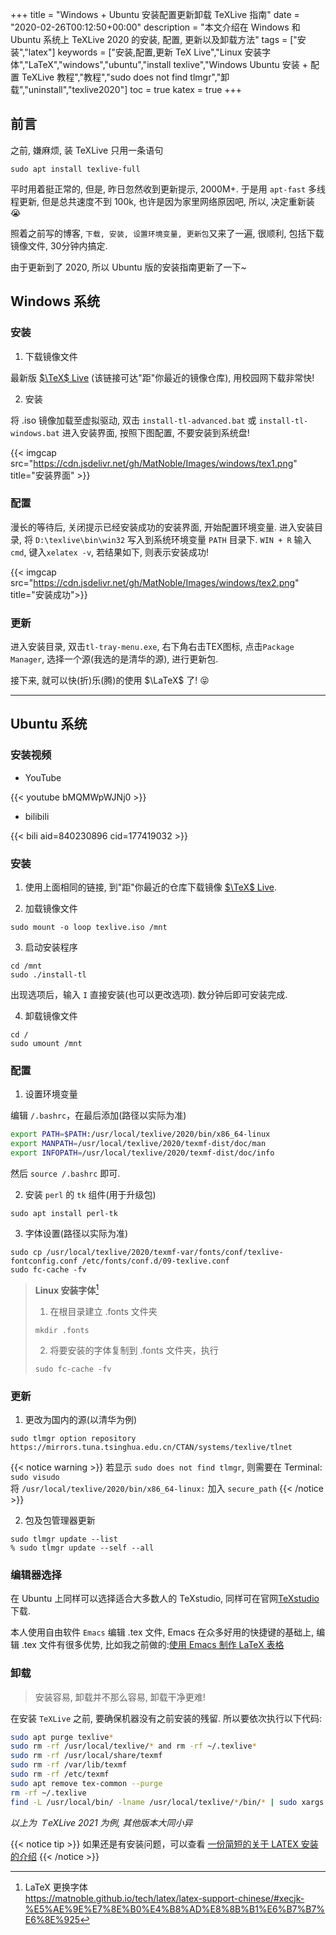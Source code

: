 +++
title = "Windows + Ubuntu 安装配置更新卸载 TeXLive 指南"
date = "2020-02-26T00:12:50+00:00"
description = "本文介绍在 Windows 和 Ubuntu 系统上 TeXLive 2020 的安装, 配置, 更新以及卸载方法"
tags = ["安装","latex"]
keywords = ["安装,配置,更新 TeX Live","Linux 安装字体","LaTeX","windows","ubuntu","install texlive","Windows Ubuntu 安装 + 配置 TeXLive 教程","教程","sudo does not find tlmgr","卸载","uninstall","texlive2020"]
toc = true
katex = true
+++

## 前言

之前, 嫌麻烦, 装 TeXLive 只用一条语句

```shell
sudo apt install texlive-full
```

平时用着挺正常的, 但是, 昨日忽然收到更新提示, 2000M+. 于是用 `apt-fast` 多线程更新, 但是总共速度不到 100k, 也许是因为家里网络原因吧, 所以, 决定重新装 😭

照着之前写的博客, `下载, 安装, 设置环境变量, 更新包`又来了一遍, 很顺利, 包括下载镜像文件, 30分钟内搞定.

由于更新到了 2020, 所以 Ubuntu 版的安装指南更新了一下~

## Windows 系统

### 安装

1. 下载镜像文件

最新版 [$\TeX$ Live](http://mirror.ctan.org/systems/texlive/Images/) (该链接可达"距"你最近的镜像仓库), 用校园网下载非常快!

2. 安装

将 .iso 镜像加载至虚拟驱动, 双击 `install-tl-advanced.bat` 或 `install-tl-windows.bat` 进入安装界面, 按照下图配置, 不要安装到系统盘!

{{< imgcap src="https://cdn.jsdelivr.net/gh/MatNoble/Images/windows/tex1.png" title="安装界面" >}}

### 配置

漫长的等待后, 关闭提示已经安装成功的安装界面, 开始配置环境变量. 进入安装目录, 将 `D:\texlive\bin\win32` 写入到系统环境变量 `PATH` 目录下. `WIN + R` 输入 `cmd`, 键入`xelatex -v`, 若结果如下, 则表示安装成功! 

{{< imgcap src="https://cdn.jsdelivr.net/gh/MatNoble/Images/windows/tex2.png" title="安装成功">}}

### 更新

进入安装目录, 双击`tl-tray-menu.exe`, 右下角右击TEX图标, 点击`Package Manager`, 选择一个源(我选的是清华的源), 进行更新包.

接下来, 就可以快(折)乐(腾)的使用 $\LaTeX$ 了! 😝

<hr />

## Ubuntu 系统

### 安装视频

- YouTube

{{< youtube bMQMWpWJNj0 >}}

- bilibili

{{< bili aid=840230896 cid=177419032 >}}

### 安装

1. 使用上面相同的链接, 到"距"你最近的仓库下载镜像 [$\TeX$ Live](http://mirror.ctan.org/systems/texlive/Images/).

2. 加载镜像文件

```shell
sudo mount -o loop texlive.iso /mnt
```

3. 启动安装程序
```shell
cd /mnt 
sudo ./install-tl
```

出现选项后，输入 `I` 直接安装(也可以更改选项). 数分钟后即可安装完成.

4. 卸载镜像文件

```shell
cd /
sudo umount /mnt
```

### 配置

1. 设置环境变量

编辑 `/.bashrc`，在最后添加(路径以实际为准) 

```bash
export PATH=$PATH:/usr/local/texlive/2020/bin/x86_64-linux
export MANPATH=/usr/local/texlive/2020/texmf-dist/doc/man
export INFOPATH=/usr/local/texlive/2020/texmf-dist/doc/info
```

然后 `source /.bashrc` 即可.

2. 安装 `perl` 的 `tk` 组件(用于升级包)
```shell
sudo apt install perl-tk
```

3. 字体设置(路径以实际为准)

```shell
sudo cp /usr/local/texlive/2020/texmf-var/fonts/conf/texlive-fontconfig.conf /etc/fonts/conf.d/09-texlive.conf
sudo fc-cache -fv
```

> **Linux 安装字体**[^1]
> 1. 在根目录建立 .fonts 文件夹
> ```shell
> mkdir .fonts
> ```
> 2. 将要安装的字体复制到 .fonts 文件夹，执行
> ```shell
> sudo fc-cache -fv
> ```

### 更新

1. 更改为国内的源(以清华为例)

```shell
sudo tlmgr option repository https://mirrors.tuna.tsinghua.edu.cn/CTAN/systems/texlive/tlnet
```

{{< notice warning >}}
若显示 `sudo does not find tlmgr`, 则需要在 Terminal: `sudo visudo` <br>
将 `/usr/local/texlive/2020/bin/x86_64-linux:` 加入 `secure_path`
{{< /notice >}}

2. 包及包管理器更新

```shell
sudo tlmgr update --list
% sudo tlmgr update --self --all 
```

### 编辑器选择

在 Ubuntu 上同样可以选择适合大多数人的 TeXstudio, 同样可在官网[TeXstudio](https://texstudio.org/)下载. 

本人使用自由软件 `Emacs` 编辑 .tex 文件, Emacs 在众多好用的快捷键的基础上, 编辑 .tex 文件有很多优势, 比如我之前做的:[使用 Emacs 制作 LaTeX 表格](https://matnoble.github.io/posts/using-emacs-to-make-latex-table/)

### 卸载

> 安装容易, 卸载并不那么容易, 卸载干净更难!

在安装 `TeXLive` 之前, 要确保机器没有之前安装的残留. 所以要依次执行以下代码:

```bash
sudo apt purge texlive*
sudo rm -rf /usr/local/texlive/* and rm -rf ~/.texlive*
sudo rm -rf /usr/local/share/texmf
sudo rm -rf /var/lib/texmf
sudo rm -rf /etc/texmf
sudo apt remove tex-common --purge
rm -rf ~/.texlive
find -L /usr/local/bin/ -lname /usr/local/texlive/*/bin/* | sudo xargs rm
```

*以上为 ＴeXLive 2021 为例, 其他版本大同小异*

{{< notice tip >}}
如果还是有安装问题，可以查看 [一份简短的关于 LATEX 安装的介绍](http://tug.ctan.org/info/install-latex-guide-zh-cn/install-latex-guide-zh-cn.pdf)
{{< /notice >}}

[^1]: LaTeX 更换字体 <br> https://matnoble.github.io/tech/latex/latex-support-chinese/#xecjk-%E5%AE%9E%E7%8E%B0%E4%B8%AD%E8%8B%B1%E6%B7%B7%E6%8E%925
